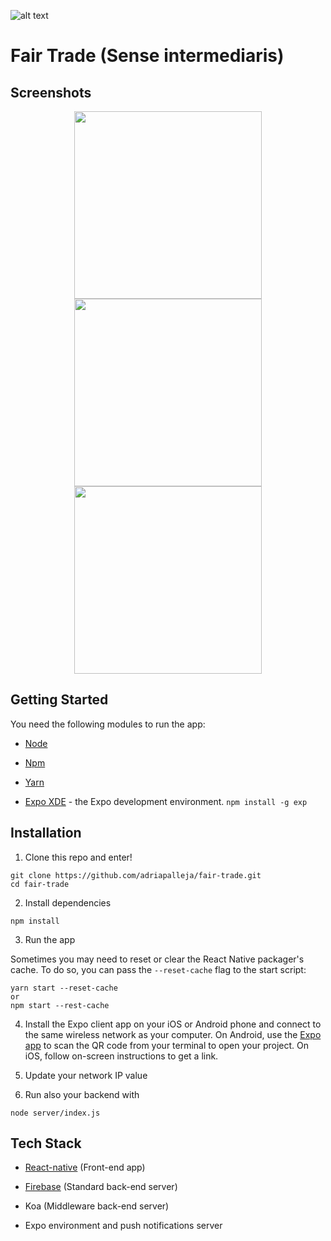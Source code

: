 ![alt text](https://raw.githubusercontent.com/adriapalleja/fair-trade/master/app_icon.png)
# Fair Trade (Sense intermediaris)

## Screenshots

<div align="center">
     <img width= "300px" src="https://raw.githubusercontent.com/adriapalleja/fair-trade/master/screenshots/screenshot_1.png"></img>
     <img width= "300px" src="https://raw.githubusercontent.com/adriapalleja/fair-trade/master/screenshots/screenshot_2.png"></img>
     <img width= "300px" src="https://raw.githubusercontent.com/adriapalleja/fair-trade/master/screenshots/screenshot_3.png"></img>
</div>

## Getting Started

You need the following modules to run the app:

* [Node](https://nodejs.org)

* [Npm](https://www.npmjs.com)

* [Yarn](https://yarnpkg.com)

* [Expo XDE](https://www.expo.io) - the Expo development environment.
  ```npm install -g exp```

## Installation

1. Clone this repo and enter!

```
git clone https://github.com/adriapalleja/fair-trade.git
cd fair-trade
```

2. Install dependencies

```
npm install
```

3. Run the app

Sometimes you may need to reset or clear the React Native packager's cache. To do so, you can pass the `--reset-cache` flag to the start script:

```
yarn start --reset-cache
or
npm start --rest-cache
```
4. Install the Expo client app on your iOS or Android phone and connect to the same wireless network as your computer. On Android, use the [Expo app](https://expo.io) to scan the QR code from your terminal to open your project. On iOS, follow on-screen instructions to get a link.

5. Update your network IP value

6. Run also your backend with 

```
node server/index.js
```

## Tech Stack

* [React-native](https://facebook.github.io/react-native) (Front-end app)

* [Firebase](https://firebase.google.com) (Standard back-end server)

* Koa (Middleware back-end server)

* Expo environment and push notifications server
